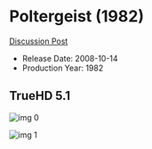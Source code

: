 # Poltergeist (1982)

[Discussion Post](https://www.avsforum.com/threads/bass-eq-for-filtered-movies.2995212/post-57824292)

* Release Date: 2008-10-14
* Production Year: 1982

## TrueHD 5.1

![img 0](https://i.imgur.com/oiSc6Fr.jpg)

![img 1](https://i.imgur.com/uQaWb4U.png)

